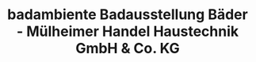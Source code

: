 ---
title: "badambiente Badausstellung Bäder - Mülheimer Handel Haustechnik GmbH & Co. KG"
url: /duesseldorf/badambiente-badausstellung-baeder-muelheimer-handel-haustechnik-gmbh-und-co-kg/
shop: Raumausstattung
---